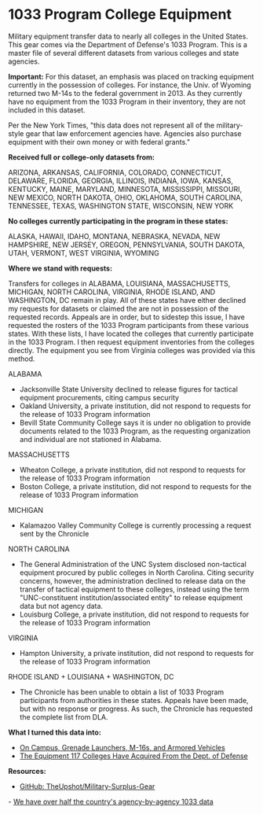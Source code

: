 1033 Program College Equipment
==============================
Military equipment transfer data to nearly all colleges in the United States. This gear comes via the Department of Defense's 1033 Program. This is a master file of several different datasets from various colleges and state agencies.

<b>Important:</b> For this dataset, an emphasis was placed on tracking equipment currently in the possession of colleges. For instance, the Univ. of Wyoming returned two M-14s to the federal government in 2013. As they currently have no equipment from the 1033 Program in their inventory, they are not included in this dataset.

Per the New York Times, "this data does not represent all of the military-style gear that law enforcement agencies have. Agencies also purchase equipment with their own money or with federal grants."

<b>Received full or college-only datasets from:</b>

ARIZONA, ARKANSAS, CALIFORNIA, COLORADO, CONNECTICUT, DELAWARE, FLORIDA, GEORGIA, ILLINOIS, INDIANA, IOWA, KANSAS, KENTUCKY, MAINE, MARYLAND, MINNESOTA, MISSISSIPPI, MISSOURI, NEW MEXICO, NORTH DAKOTA, OHIO, OKLAHOMA, SOUTH CAROLINA, TENNESSEE, TEXAS, WASHINGTON STATE, WISCONSIN, NEW YORK

<b>No colleges currently participating in the program in these states:</b>

ALASKA, HAWAII, IDAHO, MONTANA, NEBRASKA, NEVADA, NEW HAMPSHIRE, NEW JERSEY, OREGON, PENNSYLVANIA, SOUTH DAKOTA, UTAH, VERMONT, WEST VIRGINIA, WYOMING

<b>Where we stand with requests:</b>

Transfers for colleges in ALABAMA, LOUISIANA, MASSACHUSETTS, MICHIGAN, NORTH CAROLINA, VIRGINIA, RHODE ISLAND, AND WASHINGTON, DC remain in play. All of these states have either declined my requests for datasets or claimed the are not in possession of the requested records. Appeals are in order, but to sidestep this issue, I have requested the rosters of the 1033 Program participants from these various states. With these lists, I have located the colleges that currently participate in the 1033 Program. I then request equipment inventories from the colleges directly. The equipment you see from Virginia colleges was provided via this method.

ALABAMA
- Jacksonville State University declined to release figures for tactical equipment procurements, citing campus security
- Oakland University, a private institution, did not respond to requests for the release of 1033 Program information
- Bevill State Community College says it is under no obligation to provide documents related to the 1033 Program, as the requesting organization and individual are not stationed in Alabama. 

MASSACHUSETTS
- Wheaton College, a private institution, did not respond to requests for the release of 1033 Program information
- Boston College, a private institution, did not respond to requests for the release of 1033 Program information

MICHIGAN
- Kalamazoo Valley Community College is currently processing a request sent by the Chronicle
 
NORTH CAROLINA
- The General Administration of the UNC System disclosed non-tactical equipment procured by public colleges in North Carolina. Citing security concerns, however, the administration declined to release data on the transfer of tactical equipment to these colleges, instead using the term "UNC-constituent institution/associated entity" to release equipment data but not agency data.
- Louisburg College, a private institution, did not respond to requests for the release of 1033 Program information

VIRGINIA
- Hampton University, a private institution, did not respond to requests for the release of 1033 Program information

RHODE ISLAND + LOUISIANA + WASHINGTON, DC
- The Chronicle has been unable to obtain a list of 1033 Program participants from authorities in these states. Appeals have been made, but with no response or progress. As such, the Chronicle has requested the complete list from DLA. 

<b>What I turned this data into:</b>
- <a target="_blank" href="http://chronicle.com/article/On-Campus-Grenade-Launchers/148749/">On Campus, Grenade Launchers, M-16s, and Armored Vehicles</a>
- <a target="_blank" href="http://chronicle.com/article/Table-The-Equipment-117/148753/">The Equipment 117 Colleges Have Acquired From the Dept. of Defense</a>

<b>Resources:</b>
- <a target="_blank" href="https://github.com/TheUpshot/Military-Surplus-Gear">GitHub: TheUpshot/Military-Surplus-Gear
</a>
- <a target="_blank" href="https://www.muckrock.com/news/archives/2014/sep/04/we-have-over-half-countrys-agency-agency-1033-data/">We have over half the country's agency-by-agency 1033 data</a>
